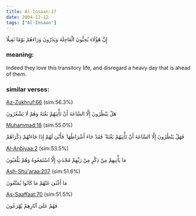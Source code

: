 ```yaml
---
title: Al-Insaan:27
date: 2004-12-12
tags: ["Al-Insaan"]
---
```

إِنَّ هَٰؤُلَاءِ يُحِبُّونَ الْعَاجِلَةَ وَيَذَرُونَ وَرَاءَهُمْ يَوْمًا ثَقِيلًا
### meaning: 
Indeed they love this transitory life, and disregard a heavy day that is ahead of them.
### similar verses: 

[Az-Zukhruf:66](/43/66) (sim:56.3%)

هَلْ يَنْظُرُونَ إِلَّا السَّاعَةَ أَنْ تَأْتِيَهُمْ بَغْتَةً وَهُمْ لَا يَشْعُرُونَ

[Muhammad:18](/47/18) (sim:55.0%)

فَهَلْ يَنْظُرُونَ إِلَّا السَّاعَةَ أَنْ تَأْتِيَهُمْ بَغْتَةً ۖ فَقَدْ جَاءَ أَشْرَاطُهَا ۚ فَأَنَّىٰ لَهُمْ إِذَا جَاءَتْهُمْ ذِكْرَاهُمْ

[Al-Anbiyaa:2](/21/2) (sim:53.5%)

مَا يَأْتِيهِمْ مِنْ ذِكْرٍ مِنْ رَبِّهِمْ مُحْدَثٍ إِلَّا اسْتَمَعُوهُ وَهُمْ يَلْعَبُونَ

[Ash-Shu'araa:207](/26/207) (sim:51.6%)

مَا أَغْنَىٰ عَنْهُمْ مَا كَانُوا يُمَتَّعُونَ

[As-Saaffaat:70](/37/70) (sim:51.5%)

فَهُمْ عَلَىٰ آثَارِهِمْ يُهْرَعُونَ
